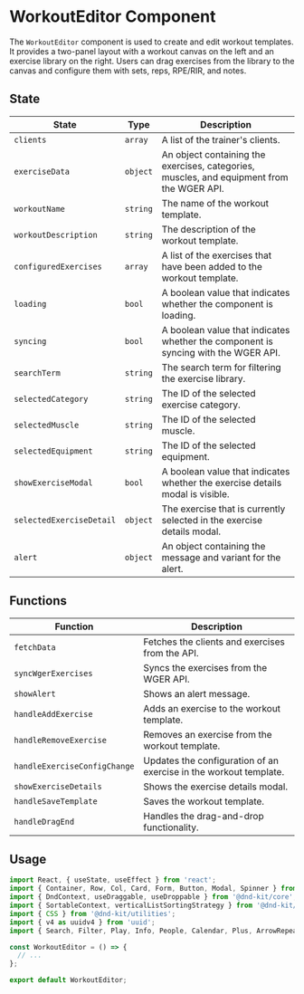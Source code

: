# WorkoutEditor Component

The `WorkoutEditor` component is used to create and edit workout templates. It provides a two-panel layout with a workout canvas on the left and an exercise library on the right. Users can drag exercises from the library to the canvas and configure them with sets, reps, RPE/RIR, and notes.

## State

| State | Type | Description |
| --- | --- | --- |
| `clients` | `array` | A list of the trainer's clients. |
| `exerciseData` | `object` | An object containing the exercises, categories, muscles, and equipment from the WGER API. |
| `workoutName` | `string` | The name of the workout template. |
| `workoutDescription` | `string` | The description of the workout template. |
| `configuredExercises` | `array` | A list of the exercises that have been added to the workout template. |
| `loading` | `bool` | A boolean value that indicates whether the component is loading. |
| `syncing` | `bool` | A boolean value that indicates whether the component is syncing with the WGER API. |
| `searchTerm` | `string` | The search term for filtering the exercise library. |
| `selectedCategory` | `string` | The ID of the selected exercise category. |
| `selectedMuscle` | `string` | The ID of the selected muscle. |
| `selectedEquipment` | `string` | The ID of the selected equipment. |
| `showExerciseModal` | `bool` | A boolean value that indicates whether the exercise details modal is visible. |
| `selectedExerciseDetail` | `object` | The exercise that is currently selected in the exercise details modal. |
| `alert` | `object` | An object containing the message and variant for the alert. |

## Functions

| Function | Description |
| --- | --- |
| `fetchData` | Fetches the clients and exercises from the API. |
| `syncWgerExercises` | Syncs the exercises from the WGER API. |
| `showAlert` | Shows an alert message. |
| `handleAddExercise` | Adds an exercise to the workout template. |
| `handleRemoveExercise` | Removes an exercise from the workout template. |
| `handleExerciseConfigChange` | Updates the configuration of an exercise in the workout template. |
| `showExerciseDetails` | Shows the exercise details modal. |
| `handleSaveTemplate` | Saves the workout template. |
| `handleDragEnd` | Handles the drag-and-drop functionality. |

## Usage

```jsx
import React, { useState, useEffect } from 'react';
import { Container, Row, Col, Card, Form, Button, Modal, Spinner } from 'react-bootstrap';
import { DndContext, useDraggable, useDroppable } from '@dnd-kit/core';
import { SortableContext, verticalListSortingStrategy } from '@dnd-kit/sortable';
import { CSS } from '@dnd-kit/utilities';
import { v4 as uuidv4 } from 'uuid';
import { Search, Filter, Play, Info, People, Calendar, Plus, ArrowRepeat } from 'react-bootstrap-icons';

const WorkoutEditor = () => {
  // ...
};

export default WorkoutEditor;
```
